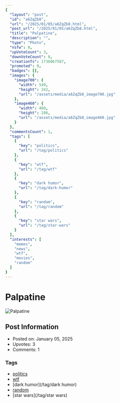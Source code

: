 ```yaml
---
{
  "layout": "post",
  "id": "a6ZqZb8",
  "url": "/2025/01/05/a6ZqZb8.html",
  "post_url": "/2025/01/05/a6ZqZb8.html",
  "title": "Palpatine",
  "description": "",
  "type": "Photo",
  "nsfw": 0,
  "upVoteCount": 3,
  "downVoteCount": 8,
  "creationTs": 1736067587,
  "promoted": 0,
  "badges": [],
  "images": {
    "image700": {
      "width": 549,
      "height": 342,
      "url": "/assets/media/a6ZqZb8_image700.jpg"
    },
    "image460": {
      "width": 460,
      "height": 286,
      "url": "/assets/media/a6ZqZb8_image460.jpg"
    }
  },
  "commentsCount": 1,
  "tags": [
    {
      "key": "politics",
      "url": "/tag/politics"
    },
    {
      "key": "wtf",
      "url": "/tag/wtf"
    },
    {
      "key": "dark humor",
      "url": "/tag/dark-humor"
    },
    {
      "key": "random",
      "url": "/tag/random"
    },
    {
      "key": "star wars",
      "url": "/tag/star-wars"
    }
  ],
  "interests": [
    "memes",
    "news",
    "wtf",
    "movies",
    "random"
  ]
}
---
```


# Palpatine

![Palpatine](/assets/media/a6ZqZb8_image700.jpg)

## Post Information

- Posted on: January 05, 2025
- Upvotes: 3
- Comments: 1

### Tags

- [politics](/tag/politics)
- [wtf](/tag/wtf)
- [dark humor](/tag/dark humor)
- [random](/tag/random)
- [star wars](/tag/star wars)
